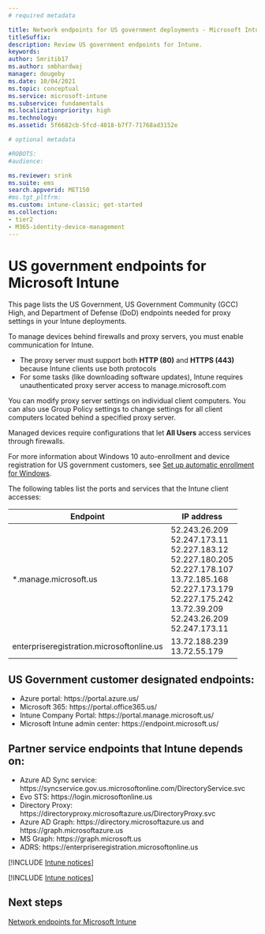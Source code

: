 ```yaml
---
# required metadata

title: Network endpoints for US government deployments - Microsoft Intune
titleSuffix: 
description: Review US government endpoints for Intune.
keywords:
author: Smritib17
ms.author: smbhardwaj
manager: dougeby
ms.date: 10/04/2021  
ms.topic: conceptual
ms.service: microsoft-intune
ms.subservice: fundamentals
ms.localizationpriority: high
ms.technology:
ms.assetid: 5f6682cb-5fcd-4018-b7f7-71768ad3152e

# optional metadata

#ROBOTS:
#audience:

ms.reviewer: srink
ms.suite: ems
search.appverid: MET150
#ms.tgt_pltfrm:
ms.custom: intune-classic; get-started
ms.collection:
- tier2
- M365-identity-device-management
---
```


# US government endpoints for Microsoft Intune

This page lists the US Government, US Government Community (GCC) High, and Department of Defense (DoD) endpoints needed for proxy settings in your Intune deployments.

To manage devices behind firewalls and proxy servers, you must enable communication for Intune.

- The proxy server must support both **HTTP (80)** and **HTTPS (443)** because Intune clients use both protocols
- For some tasks (like downloading software updates), Intune requires unauthenticated proxy server access to manage.microsoft.com

You can modify proxy server settings on individual client computers. You can also use Group Policy settings to change settings for all client computers located behind a specified proxy server.

Managed devices require configurations that let **All Users** access services through firewalls.

For more information about Windows 10 auto-enrollment and device registration for US government customers, see [Set up automatic enrollment for Windows](../enrollment/windows-enroll.md).  

The following tables list the ports and services that the Intune client accesses:

|**Endpoint**|**IP address**|
|---------------------|-----------|
|*.manage.microsoft.us | 52.243.26.209 <br> 52.247.173.11 <br> 52.227.183.12 <br>52.227.180.205 <br> 52.227.178.107 <br> 13.72.185.168 <br> 52.227.173.179 <br> 52.227.175.242 <br> 13.72.39.209 <br> 52.243.26.209 <br> 52.247.173.11 |
| enterpriseregistration.microsoftonline.us | 13.72.188.239 <br> 13.72.55.179 |

## US Government customer designated endpoints:
- Azure portal: https:\//portal.azure.us/ 
- Microsoft 365: https:\//portal.office365.us/ 
- Intune Company Portal: https:\//portal.manage.microsoft.us/ 
- Microsoft Intune admin center: https:\//endpoint.microsoft.us/

## Partner service endpoints that Intune depends on:
- Azure AD Sync service: https:\//syncservice.gov.us.microsoftonline.com/DirectoryService.svc
- Evo STS: https:\//login.microsoftonline.us
- Directory Proxy: https:\//directoryproxy.microsoftazure.us/DirectoryProxy.svc
- Azure AD Graph: https:\//directory.microsoftazure.us and https:\//graph.microsoftazure.us
- MS Graph: https:\//graph.microsoft.us
- ADRS: https:\//enterpriseregistration.microsoftonline.us

[!INCLUDE [Intune notices](../includes/windows-push-notification-services.md)]

[!INCLUDE [Intune notices](../includes/apple-device-network-information.md)]

## Next steps
[Network endpoints for Microsoft Intune](intune-endpoints.md)

